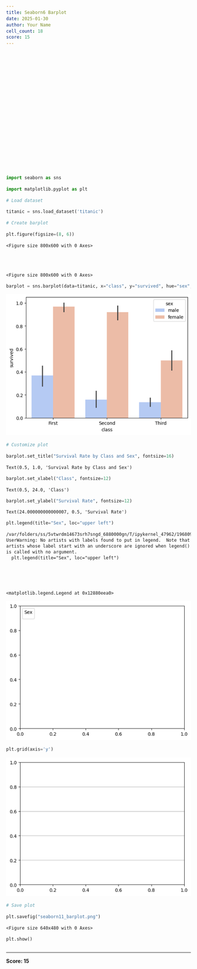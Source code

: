 ```yaml
---
title: Seaborn6 Barplot
date: 2025-01-30
author: Your Name
cell_count: 18
score: 15
---
```


```python





















```


```python
import seaborn as sns
```


```python
import matplotlib.pyplot as plt
```


```python
# Load dataset
```


```python
titanic = sns.load_dataset('titanic')
```


```python
# Create barplot
```


```python
plt.figure(figsize=(8, 6))
```




    <Figure size 800x600 with 0 Axes>




    <Figure size 800x600 with 0 Axes>



```python
barplot = sns.barplot(data=titanic, x="class", y="survived", hue="sex", palette="coolwarm")
```


    
![png](seaborn6_barplot_files/seaborn6_barplot_7_0.png)
    



```python
# Customize plot
```


```python
barplot.set_title("Survival Rate by Class and Sex", fontsize=16)
```




    Text(0.5, 1.0, 'Survival Rate by Class and Sex')




```python
barplot.set_xlabel("Class", fontsize=12)
```




    Text(0.5, 24.0, 'Class')




```python
barplot.set_ylabel("Survival Rate", fontsize=12)
```




    Text(24.000000000000007, 0.5, 'Survival Rate')




```python
plt.legend(title="Sex", loc="upper left")
```

    /var/folders/ss/5vtwrdm14673srh7sngd_6880000gn/T/ipykernel_47962/1968091866.py:1: UserWarning: No artists with labels found to put in legend.  Note that artists whose label start with an underscore are ignored when legend() is called with no argument.
      plt.legend(title="Sex", loc="upper left")





    <matplotlib.legend.Legend at 0x12880eea0>




    
![png](seaborn6_barplot_files/seaborn6_barplot_12_2.png)
    



```python
plt.grid(axis='y')
```


    
![png](seaborn6_barplot_files/seaborn6_barplot_13_0.png)
    



```python
# Save plot
```


```python
plt.savefig("seaborn11_barplot.png")
```


    <Figure size 640x480 with 0 Axes>



```python
plt.show()
```


```python

```


---
**Score: 15**
